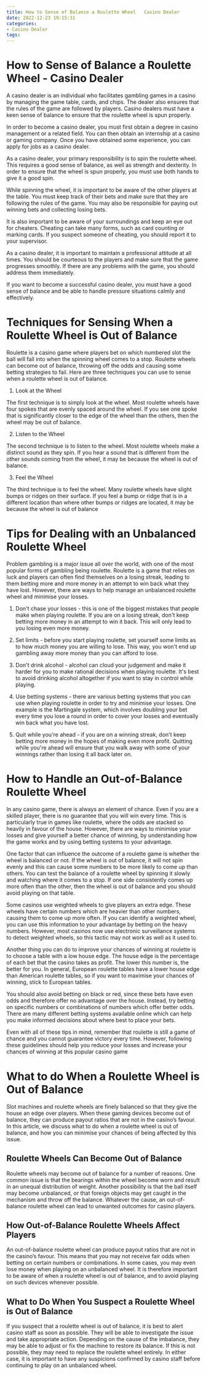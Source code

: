 ```yaml
---
title: How to Sense of Balance a Roulette Wheel   Casino Dealer
date: 2022-12-23 19:15:31
categories:
- Casino Dealer
tags:
---
```



#  How to Sense of Balance a Roulette Wheel - Casino Dealer

A casino dealer is an individual who facilitates gambling games in a casino by managing the game table, cards, and chips. The dealer also ensures that the rules of the game are followed by players. Casino dealers must have a keen sense of balance to ensure that the roulette wheel is spun properly.

In order to become a casino dealer, you must first obtain a degree in casino management or a related field. You can then obtain an internship at a casino or gaming company. Once you have obtained some experience, you can apply for jobs as a casino dealer.

As a casino dealer, your primary responsibility is to spin the roulette wheel. This requires a good sense of balance, as well as strength and dexterity. In order to ensure that the wheel is spun properly, you must use both hands to give it a good spin.

While spinning the wheel, it is important to be aware of the other players at the table. You must keep track of their bets and make sure that they are following the rules of the game. You may also be responsible for paying out winning bets and collecting losing bets.

It is also important to be aware of your surroundings and keep an eye out for cheaters. Cheating can take many forms, such as card counting or marking cards. If you suspect someone of cheating, you should report it to your supervisor.

As a casino dealer, it is important to maintain a professional attitude at all times. You should be courteous to the players and make sure that the game progresses smoothly. If there are any problems with the game, you should address them immediately.

If you want to become a successful casino dealer, you must have a good sense of balance and be able to handle pressure situations calmly and effectively.

#  Techniques for Sensing When a Roulette Wheel is Out of Balance 

Roulette is a casino game where players bet on which numbered slot the ball will fall into when the spinning wheel comes to a stop. Roulette wheels can become out of balance, throwing off the odds and causing some betting strategies to fail. Here are three techniques you can use to sense when a roulette wheel is out of balance.

1. Look at the Wheel

The first technique is to simply look at the wheel. Most roulette wheels have four spokes that are evenly spaced around the wheel. If you see one spoke that is significantly closer to the edge of the wheel than the others, then the wheel may be out of balance.

2. Listen to the Wheel

The second technique is to listen to the wheel. Most roulette wheels make a distinct sound as they spin. If you hear a sound that is different from the other sounds coming from the wheel, it may be because the wheel is out of balance.

3. Feel the Wheel

The third technique is to feel the wheel. Many roulette wheels have slight bumps or ridges on their surface. If you feel a bump or ridge that is in a different location than where other bumps or ridges are located, it may be because the wheel is out of balance

#  Tips for Dealing with an Unbalanced Roulette Wheel 

Problem gambling is a major issue all over the world, with one of the most popular forms of gambling being roulette. Roulette is a game that relies on luck and players can often find themselves on a losing streak, leading to them betting more and more money in an attempt to win back what they have lost. However, there are ways to help manage an unbalanced roulette wheel and minimise your losses.

1. Don't chase your losses - this is one of the biggest mistakes that people make when playing roulette. If you are on a losing streak, don't keep betting more money in an attempt to win it back. This will only lead to you losing even more money.

2. Set limits - before you start playing roulette, set yourself some limits as to how much money you are willing to lose. This way, you won't end up gambling away more money than you can afford to lose.

3. Don't drink alcohol - alcohol can cloud your judgement and make it harder for you to make rational decisions when playing roulette. It's best to avoid drinking alcohol altogether if you want to stay in control while playing.

4. Use betting systems - there are various betting systems that you can use when playing roulette in order to try and minimise your losses. One example is the Martingale system, which involves doubling your bet every time you lose a round in order to cover your losses and eventually win back what you have lost.

5. Quit while you're ahead - if you are on a winning streak, don't keep betting more money in the hopes of making even more profit. Quitting while you're ahead will ensure that you walk away with some of your winnings rather than losing it all back later on.

#  How to Handle an Out-of-Balance Roulette Wheel 

In any casino game, there is always an element of chance. Even if you are a skilled player, there is no guarantee that you will win every time. This is particularly true in games like roulette, where the odds are stacked so heavily in favour of the house. However, there are ways to minimise your losses and give yourself a better chance of winning, by understanding how the game works and by using betting systems to your advantage.

One factor that can influence the outcome of a roulette game is whether the wheel is balanced or not. If the wheel is out of balance, it will not spin evenly and this can cause some numbers to be more likely to come up than others. You can test the balance of a roulette wheel by spinning it slowly and watching where it comes to a stop. If one side consistently comes up more often than the other, then the wheel is out of balance and you should avoid playing on that table.

Some casinos use weighted wheels to give players an extra edge. These wheels have certain numbers which are heavier than other numbers, causing them to come up more often. If you can identify a weighted wheel, you can use this information to your advantage by betting on the heavy numbers. However, most casinos now use electronic surveillance systems to detect weighted wheels, so this tactic may not work as well as it used to.

Another thing you can do to improve your chances of winning at roulette is to choose a table with a low house edge. The house edge is the percentage of each bet that the casino takes as profit. The lower this number is, the better for you. In general, European roulette tables have a lower house edge than American roulette tables, so if you want to maximise your chances of winning, stick to European tables.

You should also avoid betting on black or red, since these bets have even odds and therefore offer no advantage over the house. Instead, try betting on specific numbers or combinations of numbers which offer better odds. There are many different betting systems available online which can help you make informed decisions about where best to place your bets.

Even with all of these tips in mind, remember that roulette is still a game of chance and you cannot guarantee victory every time. However, following these guidelines should help you reduce your losses and increase your chances of winning at this popular casino game

#  What to do When a Roulette Wheel is Out of Balance

Slot machines and roulette wheels are finely balanced so that they give the house an edge over players. When these gaming devices become out of balance, they can produce payout ratios that are not in the casino’s favour. In this article, we discuss what to do when a roulette wheel is out of balance, and how you can minimise your chances of being affected by this issue.

## Roulette Wheels Can Become Out of Balance

Roulette wheels may become out of balance for a number of reasons. One common issue is that the bearings within the wheel become worn and result in an unequal distribution of weight. Another possibility is that the ball itself may become unbalanced, or that foreign objects may get caught in the mechanism and throw off the balance. Whatever the cause, an out-of-balance roulette wheel can lead to unwanted outcomes for casino players.

## How Out-of-Balance Roulette Wheels Affect Players

An out-of-balance roulette wheel can produce payout ratios that are not in the casino’s favour. This means that you may not receive fair odds when betting on certain numbers or combinations. In some cases, you may even lose money when playing on an unbalanced wheel. It is therefore important to be aware of when a roulette wheel is out of balance, and to avoid playing on such devices whenever possible.

## What to Do When You Suspect a Roulette Wheel is Out of Balance

If you suspect that a roulette wheel is out of balance, it is best to alert casino staff as soon as possible. They will be able to investigate the issue and take appropriate action. Depending on the cause of the imbalance, they may be able to adjust or fix the machine to restore its balance. If this is not possible, they may need to replace the roulette wheel entirely. In either case, it is important to have any suspicions confirmed by casino staff before continuing to play on an unbalanced wheel.